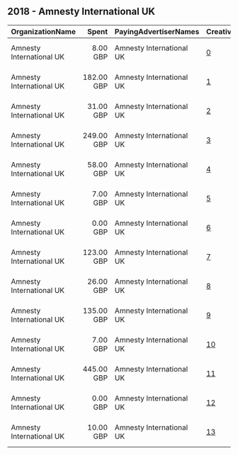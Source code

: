 ## 2018 - Amnesty International UK 
|OrganizationName|Spent|PayingAdvertiserNames|CreativeUrls|Impressions|Genders|AgeBrackets|CountryCodes|BillingAddresses|CandidateBallotInformation|
|:---|---:|:---|:---|---:|:---|:---|:---|:---|:---|
|Amnesty International UK|8.00 GBP|Amnesty International UK|[0](https://www.snap.com/political-ads/asset/81ff45862cb208afdaf3f764da77fa326b3bd0a5d974e0d7559c8920e84d2bd0?mediaType=mp4)|5,075||18-24|united kingdom|"17-25 New Inn Yard,London,EC2A 3EA,GB"||
|Amnesty International UK|182.00 GBP|Amnesty International UK|[1](https://www.snap.com/political-ads/asset/33b4f152e43884354fffb0585a988553c7ebd4021e73991a1dab61e01fb04912?mediaType=mp4)|109,295||18-24|united kingdom|"17-25 New Inn Yard,London,EC2A 3EA,GB"||
|Amnesty International UK|31.00 GBP|Amnesty International UK|[2](https://www.snap.com/political-ads/asset/33b4f152e43884354fffb0585a988553c7ebd4021e73991a1dab61e01fb04912?mediaType=mp4)|16,343||25+|united kingdom|"17-25 New Inn Yard,London,EC2A 3EA,GB"||
|Amnesty International UK|249.00 GBP|Amnesty International UK|[3](https://www.snap.com/political-ads/asset/2c26481dd98f7320cd4bb64c2c5fe597f9d87a3e80b96463c14e972fbe05e19d?mediaType=mp4)|141,258||18-24|united kingdom|"17-25 New Inn Yard,London,EC2A 3EA,GB"||
|Amnesty International UK|58.00 GBP|Amnesty International UK|[4](https://www.snap.com/political-ads/asset/3892d31841937b61d036d7c2d227d001642b63c9b508cd03ffe38a2dad4e6829?mediaType=mp4)|30,679||25+|united kingdom|"17-25 New Inn Yard,London,EC2A 3EA,GB"||
|Amnesty International UK|7.00 GBP|Amnesty International UK|[5](https://www.snap.com/political-ads/asset/951529dbc7da239b0a9e5a480a5d8c3381ae1246098e3c7370ab73bcce9c4d4c?mediaType=mp4)|4,577||18-24|united kingdom|"17-25 New Inn Yard,London,EC2A 3EA,GB"||
|Amnesty International UK|0.00 GBP|Amnesty International UK|[6](https://www.snap.com/political-ads/asset/726304fabbc24f4eed92e2a775746d7e265a70ef17caba322f9a2eb0d798ed05?mediaType=mp4)|15||18-24|united kingdom|"17-25 New Inn Yard,London,EC2A 3EA,GB"||
|Amnesty International UK|123.00 GBP|Amnesty International UK|[7](https://www.snap.com/political-ads/asset/4c85fa40301256826725786b758dcbc6d26bb499c5bc22c18a0f054721e4332b?mediaType=mp4)|56,913||25+|united kingdom|"17-25 New Inn Yard,London,EC2A 3EA,GB"||
|Amnesty International UK|26.00 GBP|Amnesty International UK|[8](https://www.snap.com/political-ads/asset/4c85fa40301256826725786b758dcbc6d26bb499c5bc22c18a0f054721e4332b?mediaType=mp4)|18,218||18-24|united kingdom|"17-25 New Inn Yard,London,EC2A 3EA,GB"||
|Amnesty International UK|135.00 GBP|Amnesty International UK|[9](https://www.snap.com/political-ads/asset/3892d31841937b61d036d7c2d227d001642b63c9b508cd03ffe38a2dad4e6829?mediaType=mp4)|77,663||18-24|united kingdom|"17-25 New Inn Yard,London,EC2A 3EA,GB"||
|Amnesty International UK|7.00 GBP|Amnesty International UK|[10](https://www.snap.com/political-ads/asset/81ff45862cb208afdaf3f764da77fa326b3bd0a5d974e0d7559c8920e84d2bd0?mediaType=mp4)|3,858||25+|united kingdom|"17-25 New Inn Yard,London,EC2A 3EA,GB"||
|Amnesty International UK|445.00 GBP|Amnesty International UK|[11](https://www.snap.com/political-ads/asset/2c26481dd98f7320cd4bb64c2c5fe597f9d87a3e80b96463c14e972fbe05e19d?mediaType=mp4)|232,906||25+|united kingdom|"17-25 New Inn Yard,London,EC2A 3EA,GB"||
|Amnesty International UK|0.00 GBP|Amnesty International UK|[12](https://www.snap.com/political-ads/asset/726304fabbc24f4eed92e2a775746d7e265a70ef17caba322f9a2eb0d798ed05?mediaType=mp4)|3||25+|united kingdom|"17-25 New Inn Yard,London,EC2A 3EA,GB"||
|Amnesty International UK|10.00 GBP|Amnesty International UK|[13](https://www.snap.com/political-ads/asset/951529dbc7da239b0a9e5a480a5d8c3381ae1246098e3c7370ab73bcce9c4d4c?mediaType=mp4)|7,059||25+|united kingdom|"17-25 New Inn Yard,London,EC2A 3EA,GB"||
